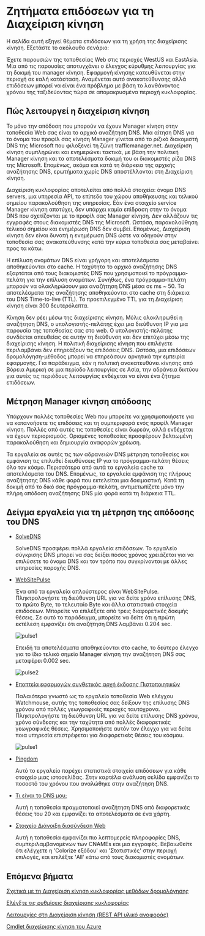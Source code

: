 <properties
    pageTitle="Ζητήματα επιδόσεων για τη Διαχείριση κίνηση Azure | Microsoft Azure"
    description="Κατανόηση επιδόσεων σε κίνηση Manager και πώς μπορείτε να δοκιμάσετε απόδοσης της τοποθεσίας Web, όταν χρησιμοποιείτε την κυκλοφορία Manager"
    services="traffic-manager"
    documentationCenter=""
    authors="sdwheeler"
    manager="carmonm"
    editor=""
/>
<tags
    ms.service="traffic-manager"
    ms.devlang="na"
    ms.topic="article"
    ms.tgt_pltfrm="na"
    ms.workload="infrastructure-services"
    ms.date="10/11/2016"
    ms.author="sewhee"
/>

# <a name="performance-considerations-for-traffic-manager"></a>Ζητήματα επιδόσεων για τη Διαχείριση κίνηση

Η σελίδα αυτή εξηγεί θέματα επιδόσεων για τη χρήση της διαχείρισης κίνηση. Εξετάστε το ακόλουθο σενάριο:

Έχετε παρουσιών της τοποθεσίας Web στις περιοχές WestUS και EastAsia. Μία από τις παρουσίες αποτυγχάνει ο έλεγχος εύρυθμης λειτουργίας για τη δοκιμή του manager κίνηση. Εφαρμογή κίνησης κατευθύνεται στην περιοχή σε καλή κατάσταση. Αναμένεται αυτό ανακατεύθυνσης αλλά επιδόσεων μπορεί να είναι ένα πρόβλημα με βάση το λανθάνοντος χρόνου της ταξιδεύοντας τώρα σε απομακρυσμένα περιοχή κυκλοφορίας.

## <a name="how-traffic-manager-works"></a>Πώς λειτουργεί η διαχείριση κίνηση

Το μόνο την απόδοση που μπορούν να έχουν Manager κίνηση στην τοποθεσία Web σας είναι το αρχικό αναζήτηση DNS. Μια αίτηση DNS για το όνομα του προφίλ σας κίνηση Manager γίνεται από το ριζικό διακομιστή DNS της Microsoft που φιλοξενεί τη ζώνη trafficmanager.net. Διαχείριση κίνηση συμπληρώνει και ενημερώνει τακτικά, με βάση την πολιτική Manager κίνηση και τα αποτελέσματα δοκιμή του οι διακομιστές ρίζα DNS της Microsoft. Επομένως, ακόμα και κατά τη διάρκεια της αρχικής αναζήτησης DNS, ερωτήματα χωρίς DNS αποστέλλονται στη Διαχείριση κίνηση.

Διαχείριση κυκλοφορίας αποτελείται από πολλά στοιχεία: όνομα DNS servers, μια υπηρεσία API, το επίπεδο του χώρου αποθήκευσης και τελικού σημείου παρακολούθηση της υπηρεσίας. Εάν ένα στοιχείο service Manager κίνηση αποτύχει, δεν υπάρχει καμία επίδραση στην το όνομα DNS που σχετίζονται με το προφίλ σας Manager κίνηση. Δεν αλλάζουν τις εγγραφές στους διακομιστές DNS της Microsoft. Ωστόσο, παρακολούθηση τελικού σημείου και ενημέρωση DNS δεν συμβεί. Επομένως, Διαχείριση κίνηση δεν είναι δυνατή η ενημέρωση DNS ώστε να οδηγούν στην τοποθεσία σας ανακατεύθυνσης κατά την κύρια τοποθεσία σας μεταβαίνει προς τα κάτω.

Η επίλυση ονομάτων DNS είναι γρήγορη και αποτελέσματα αποθηκεύονται στο cache. Η ταχύτητα το αρχικό αναζήτησης DNS εξαρτάται από τους διακομιστές DNS που χρησιμοποιεί το πρόγραμμα-πελάτη για την επίλυση ονομάτων. Συνήθως, ένα πρόγραμμα-πελάτη μπορούν να ολοκληρώσουν μια αναζήτηση DNS μέσα σε ms ~ 50. Τα αποτελέσματα της αναζήτησης αποθηκεύονται στο cache στη διάρκεια του DNS Time-to-live (TTL). Το προεπιλεγμένο TTL για τη Διαχείριση κίνηση είναι 300 δευτερόλεπτα.

Κίνηση δεν ρέει μέσω της διαχείρισης κίνηση. Μόλις ολοκληρωθεί η αναζήτηση DNS, ο υπολογιστής-πελάτης έχει μια διεύθυνση IP για μια παρουσία της τοποθεσίας σας στο web. Ο υπολογιστής-πελάτης συνδέεται απευθείας σε αυτήν τη διεύθυνση και δεν επιτύχει μέσω της διαχείρισης κίνηση. Η πολιτική διαχείρισης κίνηση που επιλέγετε περιλαμβάνει δεν επηρεάζουν τις επιδόσεις DNS. Ωστόσο, μια επιδόσεων δρομολόγηση-μέθοδος μπορεί να επηρεάσουν αρνητικά την εμπειρία εφαρμογής. Για παράδειγμα, εάν η πολιτική ανακατευθύνει κίνησης από Βόρεια Αμερική σε μια περίοδο λειτουργίας σε Ασία, την αδράνεια δικτύου για αυτές τις περιόδους λειτουργίας ενδέχεται να είναι ένα ζήτημα επιδόσεων.

## <a name="measuring-traffic-manager-performance"></a>Μέτρηση Manager κίνηση απόδοσης

Υπάρχουν πολλές τοποθεσίες Web που μπορείτε να χρησιμοποιήσετε για να κατανοήσετε τις επιδόσεις και τη συμπεριφορά ενός προφίλ Manager κίνηση. Πολλές από αυτές τις τοποθεσίες είναι δωρεάν, αλλά ενδέχεται να έχουν περιορισμούς. Ορισμένες τοποθεσίες προσφέρουν βελτιωμένη παρακολούθηση και δημιουργία αναφορών χρέωση.

Τα εργαλεία σε αυτές τις των αδρανειών DNS μέτρηση τοποθεσίες και εμφάνιση τις επιλυθεί διευθύνσεις IP για το πρόγραμμα-πελάτη θέσεις όλο τον κόσμο. Περισσότερα από αυτά τα εργαλεία cache τα αποτελέσματα του DNS. Επομένως, τα εργαλεία εμφάνιση της πλήρους αναζήτησης DNS κάθε φορά που εκτελείται μια δοκιμαστική. Κατά τη δοκιμή από το δικό σας πρόγραμμα-πελάτη, αντιμετωπίζετε μόνο την πλήρη απόδοση αναζήτησης DNS μία φορά κατά τη διάρκεια TTL.

## <a name="sample-tools-to-measure-dns-performance"></a>Δείγμα εργαλεία για τη μέτρηση της απόδοσης του DNS

- [SolveDNS](http://www.solvedns.com/dns-comparison/)

    SolveDNS προσφέρει πολλά εργαλεία επιδόσεων. Το εργαλείο σύγκρισης DNS μπορεί να σας δείξει πόσος χρόνος χρειάζεται για να επιλύσετε το όνομα DNS και τον τρόπο που συγκρίνονται με άλλες υπηρεσίες παροχής DNS.

- [WebSitePulse](http://www.websitepulse.com/help/tools.php)

    Ένα από τα εργαλεία απλούστερος είναι WebSitePulse. Πληκτρολογήστε τη διεύθυνση URL για να δείτε χρόνο επίλυσης DNS, το πρώτο Byte, το τελευταίο Byte και άλλα στατιστικά στοιχεία επιδόσεων. Μπορείτε να επιλέξετε από τρεις διαφορετικές δοκιμής θέσεις. Σε αυτό το παράδειγμα, μπορείτε να δείτε ότι η πρώτη εκτέλεση εμφανίζει ότι αναζήτηση DNS λαμβάνει 0.204 sec.

    ![pulse1](./media/traffic-manager-performance-considerations/traffic-manager-web-site-pulse.png)

    Επειδή τα αποτελέσματα αποθηκεύονται στο cache, το δεύτερο έλεγχο για το ίδιο τελικό σημείο Manager κίνηση την αναζήτηση DNS σας μεταφέρει 0.002 sec.

    ![pulse2](./media/traffic-manager-performance-considerations/traffic-manager-web-site-pulse2.png)

- [Εποπτεία εφαρμογών συνθετικός αρχή έκδοσης Πιστοποιητικών](https://asm.ca.com/en/checkit.php)

    Παλαιότερα γνωστό ως το εργαλείο τοποθεσία Web ελέγχου Watchmouse, αυτής της τοποθεσίας σας δείξουν της επίλυσης DNS χρόνου από πολλές γεωγραφικές περιοχές ταυτόχρονα. Πληκτρολογήστε τη διεύθυνση URL για να δείτε επίλυσης DNS χρόνου, χρόνο σύνδεσης και την ταχύτητα από πολλές διαφορετικές γεωγραφικές θέσεις. Χρησιμοποιήστε αυτόν τον έλεγχο για να δείτε ποια υπηρεσία επιστρέφεται για διαφορετικές θέσεις του κόσμου.

    ![pulse1](./media/traffic-manager-performance-considerations/traffic-manager-web-site-watchmouse.png)

- [Pingdom](http://tools.pingdom.com/)

    Αυτό το εργαλείο παρέχει στατιστικά στοιχεία επιδόσεων για κάθε στοιχείο μιας ιστοσελίδας. Στην καρτέλα ανάλυση σελίδα εμφανίζει το ποσοστό του χρόνου που αναλώθηκε στην αναζήτηση DNS.

- [Τι είναι το DNS μου;](http://www.whatsmydns.net/)

    Αυτή η τοποθεσία πραγματοποιεί αναζήτηση DNS από διαφορετικές θέσεις του 20 και εμφανίζει τα αποτελέσματα σε ένα χάρτη.

- [Στοιχείο Διάνοιξη διασύνδεση Web](http://www.digwebinterface.com)

    Αυτή η τοποθεσία εμφανίζει πιο λεπτομερείς πληροφορίες DNS, συμπεριλαμβανομένων των CNAMEs και μια εγγραφές. Βεβαιωθείτε ότι ελέγχετε η 'Colorize εξόδου' και 'Στατιστικές' στην περιοχή επιλογές, και επιλέξτε 'All' κάτω από τους διακομιστές ονομάτων.

## <a name="next-steps"></a>Επόμενα βήματα

[Σχετικά με τη Διαχείριση κίνηση κυκλοφορίας μεθόδων δρομολόγησης](traffic-manager-routing-methods.md)

[Ελέγξτε τις ρυθμίσεις διαχείρισης κυκλοφορίας](traffic-manager-testing-settings.md)

[Λειτουργίες στη Διαχείριση κίνηση (REST API υλικό αναφοράς)](http://go.microsoft.com/fwlink/?LinkId=313584)

[Cmdlet διαχείρισης κίνηση του Azure](http://go.microsoft.com/fwlink/p/?LinkId=400769)
